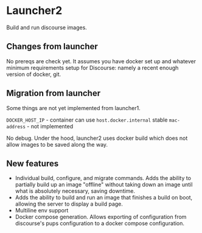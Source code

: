 # Launcher2

Build and run discourse images.

## Changes from launcher

No prereqs are check yet. It assumes you have docker set up and whatever minimum requirements setup for Discourse: namely a recent enough version of docker, git.

## Migration from launcher

Some things are not yet implemented from launcher1.

`DOCKER_HOST_IP` - container can use `host.docker.internal`
stable `mac-address` - not implemented

No debug. Under the hood, launcher2 uses docker build which does not allow images to be saved along the way.

## New features

* Individual build, configure, and migrate commands. Adds the ability to partially build up an image "offline" without taking down an image until what is absolutely necessary, saving downtime.
* Adds the ability to build and run an image that finishes a build on boot, allowing the server to display a build page.
* Multiline env support
* Docker compose generation. Allows exporting of configuration from discourse's pups configuration to a docker compose configuration.
